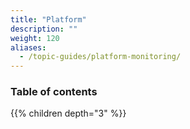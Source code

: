 ```yaml
---
title: "Platform"
description: ""
weight: 120
aliases:
  - /topic-guides/platform-monitoring/
---
```


### Table of contents

{{% children depth="3" %}}
